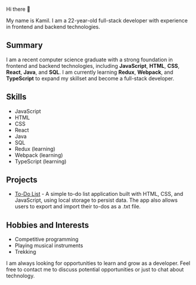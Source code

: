 Hi there 👋

My name is Kamil. I am a 22-year-old full-stack developer with experience in frontend and backend technologies.

## Summary

I am a recent computer science graduate with a strong foundation in frontend and backend technologies, including **JavaScript**, **HTML**, **CSS**, **React**, **Java**, and **SQL**. I am currently learning **Redux**, **Webpack**, and **TypeScript** to expand my skillset and become a full-stack developer.

## Skills
- JavaScript
- HTML
- CSS
- React
- Java
- SQL
- Redux (learning)
- Webpack (learning)
- TypeScript (learning)

## Projects
- [To-Do List](https://github.com/proxylunae/todoList) - A simple to-do list application built with HTML, CSS, and JavaScript, using local storage to persist data. The app also allows users to export and import their to-dos as a .txt file.

## Hobbies and Interests
- Competitive programming
- Playing musical instruments
- Trekking

I am always looking for opportunities to learn and grow as a developer. Feel free to contact me to discuss potential opportunities or just to chat about technology.
